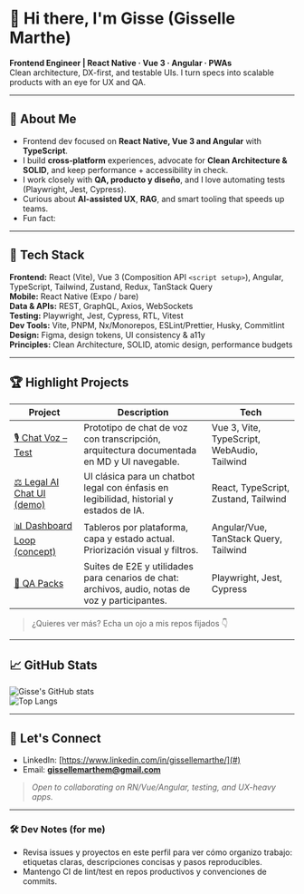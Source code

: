 # 👋 Hi there, I'm **Gisse (Gisselle Marthe)**

**Frontend Engineer | React Native · Vue 3 · Angular · PWAs**  
Clean architecture, DX-first, and testable UIs. I turn specs into scalable products with an eye for UX and QA.

---

## 🚀 About Me
- Frontend dev focused on **React Native, Vue 3 and Angular** with **TypeScript**.
- I build **cross‑platform** experiences, advocate for **Clean Architecture & SOLID**, and keep performance + accessibility in check.
- I work closely with **QA, producto y diseño**, and I love automating tests (Playwright, Jest, Cypress).
- Curious about **AI-assisted UX**, **RAG**, and smart tooling that speeds up teams.
- Fun fact:

---

## 🧰 Tech Stack
**Frontend:** React (Vite), Vue 3 (Composition API `<script setup>`), Angular, TypeScript, Tailwind, Zustand, Redux, TanStack Query  
**Mobile:** React Native (Expo / bare)  
**Data & APIs:** REST, GraphQL, Axios, WebSockets  
**Testing:** Playwright, Jest, Cypress, RTL, Vitest  
**Dev Tools:** Vite, PNPM, Nx/Monorepos, ESLint/Prettier, Husky, Commitlint  
**Design:** Figma, design tokens, UI consistency & a11y  
**Principles:** Clean Architecture, SOLID, atomic design, performance budgets

---

## 🏆 Highlight Projects
| Project | Description | Tech |
|---|---|---|
| [🎙️ Chat Voz – Test](https://github.com/Gisselle-marthe/chat-voz-test-gisse-marthe) | Prototipo de chat de voz con transcripción, arquitectura documentada en MD y UI navegable. | Vue 3, Vite, TypeScript, WebAudio, Tailwind |
| [⚖️ Legal AI Chat UI (demo)](#) | UI clásica para un chatbot legal con énfasis en legibilidad, historial y estados de IA. | React, TypeScript, Zustand, Tailwind |
| [📊 Dashboard Loop (concept)](#) | Tableros por plataforma, capa y estado actual. Priorización visual y filtros. | Angular/Vue, TanStack Query, Tailwind |
| [🧪 QA Packs](#) | Suites de E2E y utilidades para cenarios de chat: archivos, audio, notas de voz y participantes. | Playwright, Jest, Cypress |

> ¿Quieres ver más? Echa un ojo a mis repos fijados 👇

---

## 📈 GitHub Stats
![Gisse's GitHub stats](https://github-readme-stats.vercel.app/api?username=Gisselle-marthe&show_icons=true)  
![Top Langs](https://github-readme-stats.vercel.app/api/top-langs/?username=Gisselle-marthe&layout=compact)

---

## 🤝 Let's Connect
- LinkedIn: [https://www.linkedin.com/in/gissellemarthe/](#)
- Email: **gissellemarthem@gmail.com**


> *Open to collaborating on RN/Vue/Angular, testing, and UX-heavy apps.*

---

### 🛠️ Dev Notes (for me)
- Revisa issues y proyectos en este perfil para ver cómo organizo trabajo: etiquetas claras, descripciones concisas y pasos reproducibles.
- Mantengo CI de lint/test en repos productivos y convenciones de commits.
